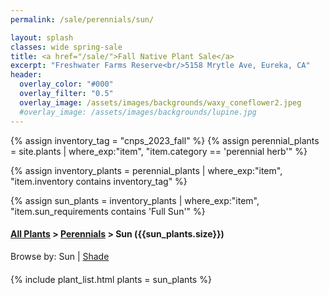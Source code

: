 ```yaml
---
permalink: /sale/perennials/sun/

layout: splash
classes: wide spring-sale
title: <a href="/sale/">Fall Native Plant Sale</a> 
excerpt: "Freshwater Farms Reserve<br/>5158 Mrytle Ave, Eureka, CA"
header:
  overlay_color: "#000"
  overlay_filter: "0.5"
  overlay_image: /assets/images/backgrounds/waxy_coneflower2.jpeg
  #overlay_image: /assets/images/backgrounds/lupine.jpg
---
```


<!-- Jekyll 3.9 doesnt support and/or in where_exp so we have to do this the messy way -->

{% assign inventory_tag = "cnps_2023_fall" %}
{% assign perennial_plants = site.plants | where_exp:"item",
    "item.category == 'perennial herb'" %}

{% assign inventory_plants = perennial_plants | where_exp:"item",
    "item.inventory contains inventory_tag" %}

{% assign sun_plants = inventory_plants | where_exp:"item",
    "item.sun_requirements contains 'Full Sun'" %}

<div class="hours">
    <h4><a href="/sale/all/">All Plants</a> >  <a href="/sale/perennials/">Perennials</a> > Sun ({{sun_plants.size}}) </h4>
</div>
<div style="margin-bottom: 20px;">
    Browse by:
    Sun |
    <a href="/sale/perennials/shade/">Shade</a> 
</div>

{% include plant_list.html 
    plants = sun_plants
%}

